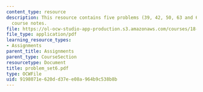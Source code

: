 ```yaml
---
content_type: resource
description: This resource contains five problems (39, 42, 50, 63 and 65) from the
  course notes.
file: https://ol-ocw-studio-app-production.s3.amazonaws.com/courses/18-155-differential-analysis-fall-2004/9198071e620dd37ee08a964b9c538b8b_problem_set6.pdf
file_type: application/pdf
learning_resource_types:
- Assignments
parent_title: Assignments
parent_type: CourseSection
resourcetype: Document
title: problem_set6.pdf
type: OCWFile
uid: 9198071e-620d-d37e-e08a-964b9c538b8b
---
```

